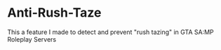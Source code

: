 # Anti-Rush-Taze
This a feature I made to detect and prevent "rush tazing" in GTA SA:MP Roleplay Servers
